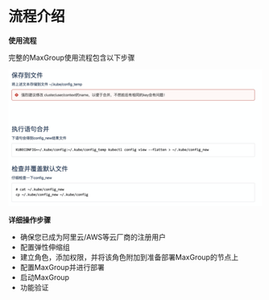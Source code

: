 # 流程介绍

**使用流程**

完整的MaxGroup使用流程包含以下步骤

![](../../.gitbook/assets/image%20%282%29.png)



**详细操作步骤**

* 确保您已成为阿里云/AWS等云厂商的注册用户
* 配置弹性伸缩组
* 建立角色，添加权限，并将该角色附加到准备部署MaxGroup的节点上
* 配置MaxGroup并进行部署
* 启动MaxGroup
* 功能验证

